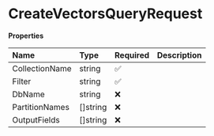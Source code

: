 # CreateVectorsQueryRequest

**Properties**

| Name           | Type     | Required | Description |
| :------------- | :------- | :------- | :---------- |
| CollectionName | string   | ✅       |             |
| Filter         | string   | ✅       |             |
| DbName         | string   | ❌       |             |
| PartitionNames | []string | ❌       |             |
| OutputFields   | []string | ❌       |             |

<!-- This file was generated by liblab | https://liblab.com/ -->
